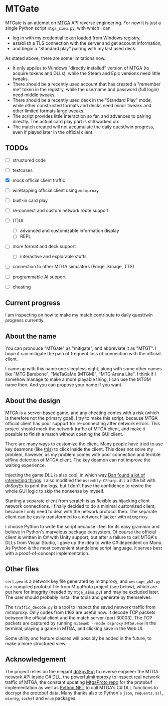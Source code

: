 # MTGate

MTGate is an attempt on [MTGA](https://magic.wizards.com/en/mtgarena) API reverse engineering. For now it is just a single Python script `mtga_simu.py`, with which I can 
- log in with my credential token loaded from Windows registry,
- establish a TLS connection with the server and get account information,
- and begin a "Standard play" pairing with my last used deck.

As stated above, there are some limitations now.
- It only applies to Windows "directly installed" version of MTGA (to acquire tokens and DLLs), while the Steam and Epic versions need little tweaks.
- There should be a recently used account that has created a "remember me" token in the registry, while the username and password (full login) need middle tweaks.
- There should be a recently used deck in the "Standard Play" mode, while other constructed formats and decks need minor tweaks and other limited formats large tweaks.
- The script provides little interaction so far, and advances to pairing directly. The actual card play part is still worked on.
- The match created will not accumulate the daily quest/win progress, even
if played later in the official client.

## TODOs

- [ ] structured code
- [ ] testcases

- [x] mock official client traffic
- [ ] wiretapping official client using `mitmproxy`
- [ ] built-in card play
- [ ] re-connect and custom network route support
- [ ] (T)UI
    - [ ] advanced and customizable information display
    - [ ] REPL
- [ ] more format and deck support
    - [ ] interactive and explorable stuffs
- [ ] connection to other MTGA simulators (Forge, Xmage, TTS)
- [ ] programmable AI support
- [ ] cheating

## Current progress

I am inspecting on how to make my match contribute to daily quest/win progress currently.

## About the name

You can pronouce "MTGate" as "mitigate", and abbreviate it as "MTGT". I hope it can mitigate the pain of frequent loss of connection with the official client.

I came up with this name one sleepless night, along with some other names like "MTG Barebone", "MeTaGaMe (MTGM)", "MTG Arena Lite". I think if I somehow manage to make a more playable thing, I can use the MTGM name then. And you can propose your name if you want.

## About the design

MTGA is a server-based game, and any cheating comes with a risk (which is therefore not the primary goal). I try to make this script, because MTGA official client has poor support for re-connecting after network errors. This project should mock the network traffic of MTGA client, and make it possible to finish a match without opening the GUI client.

There are many ways to customize the client. Many people have tried to use key deamons (like [this](https://github.com/hornsilk/BreyaBot)) to click inside the client. This does not solve my problem, however, as my problem comes with poor connection and terrible offline detection of MTGA client. The key deamon can not improve the waiting experience.

Injecting the game DLL is also cool, in which way [Dan found a lot of interesting things](https://www.mayer.cool/writings/I-Hacked-Magic-the-Gathering/). I also modified the `Assembly-CSharp.dll` a little bit with dnSpyEx to print the logs, but I don't have the confidence to rewire the whole GUI logic to skip the nonsense by myself.

Starting a separate client from scratch is as flexible as hijacking client network connections. I finally decided to do a minimal customized client, because I only need to deal with the network protocol then. The separate client can be easily transformed to a network hijacker with `mitmproxy`.

I choose Python to write the script because I feel for its easy grammar and believe in Python's marvelous package ecosystem. Of course the official client is written in C# with Unity support, but after a failure to call MTGA's DLLs from Visual Studio, I gave up the idea to write C# dependent on Mono. As Python is the most convenient standalone script language, it serves best with a proof-of-concept implementation.

## Other files

`cert.pem` is a network key file generated by mitmproxy, and `message_pb2.py`
is a compiled protobuf file from MtgaProto project (see below), which are put here for integrity (needed by `mtga_simu.py`) and may be excluded later. The user should probably install the tools and generate by themselves.

The `traffic_decode.py` is a tool to inspect the saved network traffic from mitmproxy. Only codes from L163 are useful now. It decode TCP packets between the official client and the match server (port 30003). The TCP packets are captured by running `mitmweb --mode osproxy:MTGA.exe` in the terminal, playing a game in MTGA, and clicking save in the Web UI.

Some utility and feature classes will possibly be added in the future, to make a more structured view.

## Acknowledgement

The project relies on the elegant [dnSpy(Ex)](https://github.com/dnSpyEx/dnSpy) to reverse engineer the MTGA network API inside C# DLL, the powerful[mitmproxy](https://mitmproxy.org/) to inspect real network traffic of MTGA, the constant updating [MtgaProto repo](https://github.com/riQQ/MtgaProto/blob/master/messages.proto) for the protobuf implementation as well as [Python.NET](https://pythonnet.github.io/) to call MTGA's C# DLL functions to decrypt the protobuf data. Many thanks also to Python's `json`, `requests`, `ssl`, `winreg`, `socket` and `enum` packages.